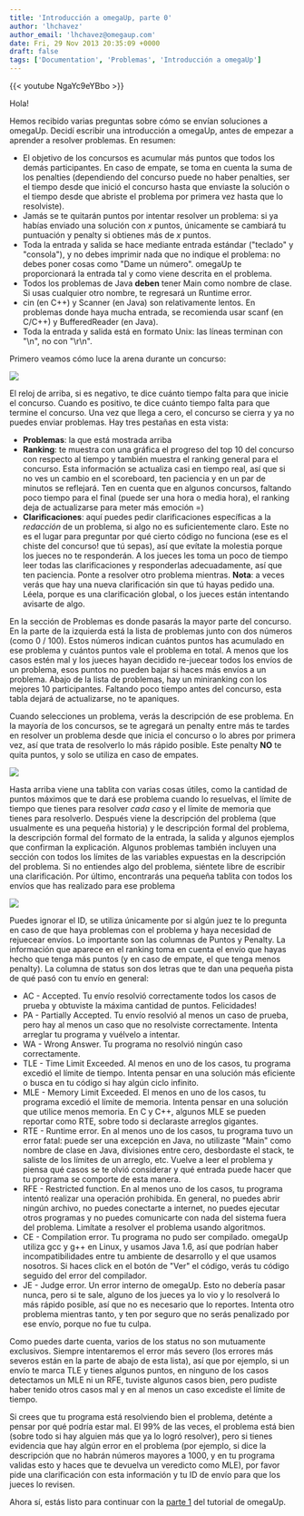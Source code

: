 ```yaml
---
title: 'Introducción a omegaUp, parte 0'
author: 'lhchavez'
author_email: 'lhchavez@omegaup.com'
date: Fri, 29 Nov 2013 20:35:09 +0000
draft: false
tags: ['Documentation', 'Problemas', 'Introducción a omegaUp']
---
```


{{< youtube NgaYc9eYBbo >}}

Hola!

Hemos recibido varias preguntas sobre cómo se envían soluciones a omegaUp. Decidí escribir una introducción a omegaUp, antes de empezar a aprender a resolver problemas. En resumen:

*   El objetivo de los concursos es acumular más puntos que todos los demás participantes. En caso de empate, se toma en cuenta la suma de los penalties (dependiendo del concurso puede no haber penalties, ser el tiempo desde que inició el concurso hasta que enviaste la solución o el tiempo desde que abriste el problema por primera vez hasta que lo resolviste).
*   Jamás se te quitarán puntos por intentar resolver un problema: si ya habías enviado una solución con _x_ puntos, únicamente se cambiará tu puntuación y penalty si obtienes más de _x_ puntos.
*   Toda la entrada y salida se hace mediante entrada estándar ("teclado" y "consola"), y no debes imprimir nada que no indique el problema: no debes poner cosas como "Dame un número". omegaUp te proporcionará la entrada tal y como viene descrita en el problema.
*   Todos los problemas de Java **deben** tener Main como nombre de clase. Si usas cualquier otro nombre, te regresará un Runtime error.
*   cin (en C++) y Scanner (en Java) son relativamente lentos. En problemas donde haya mucha entrada, se recomienda usar scanf (en C/C++) y BufferedReader (en Java).
*   Toda la entrada y salida está en formato Unix: las líneas terminan con "\\n", no con "\\r\\n".

Primero veamos cómo luce la arena durante un concurso:

![](http://i.imgur.com/Px5IgWo.png?7695)

El reloj de arriba, si es negativo, te dice cuánto tiempo falta para que inicie el concurso. Cuando es positivo, te dice cuánto tiempo falta para que termine el concurso. Una vez que llega a cero, el concurso se cierra y ya no puedes enviar problemas. Hay tres pestañas en esta vista:

*   **Problemas**: la que está mostrada arriba
*   **Ranking**: te muestra con una gráfica el progreso del top 10 del concurso con respecto al tiempo y también muestra el ranking general para el concurso. Esta información se actualiza casi en tiempo real, así que si no ves un cambio en el scoreboard, ten paciencia y en un par de minutos se reflejará. Ten en cuenta que en algunos concursos, faltando poco tiempo para el final (puede ser una hora o media hora), el ranking deja de actualizarse para meter más emoción =)
*   **Clarificaciones**: aquí puedes pedir clarificaciones específicas a la _redacción_ de un problema, si algo no es suficientemente claro. Este no es el lugar para preguntar por qué cierto código no funciona (ese es el chiste del concurso! que tú sepas), así que evítate la molestia porque los jueces no te responderán. A los jueces les toma un poco de tiempo leer todas las clarificaciones y responderlas adecuadamente, así que ten paciencia. Ponte a resolver otro problema mientras. **Nota**: a veces verás que hay una nueva clarificación sin que tú hayas pedido una. Léela, porque es una clarificación global, o los jueces están intentando avisarte de algo.

En la sección de Problemas es donde pasarás la mayor parte del concurso. En la parte de la izquierda está la lista de problemas junto con dos números (como 0 / 100). Estos números indican cuántos puntos has acumulado en ese problema y cuántos puntos vale el problema en total. A menos que los casos estén mal y los jueces hayan decidido re-juecear todos los envíos de un problema, esos puntos no pueden bajar si haces más envíos a un problema. Abajo de la lista de problemas, hay un miniranking con los mejores 10 participantes. Faltando poco tiempo antes del concurso, esta tabla dejará de actualizarse, no te apaniques.

Cuando selecciones un problema, verás la descripción de ese problema. En la mayoría de los concursos, se te agregará un penalty entre más te tardes en resolver un problema desde que inicia el concurso o lo abres por primera vez, así que trata de resolverlo lo más rápido posible. Este penalty **NO** te quita puntos, y solo se utiliza en caso de empates.

![](http://i.imgur.com/jbEGHWK.png)

Hasta arriba viene una tablita con varias cosas útiles, como la cantidad de puntos máximos que te dará ese problema cuando lo resuelvas, el límite de tiempo que tienes para resolver _cada caso_ y el límite de memoria que tienes para resolverlo. Después viene la descripción del problema (que usualmente es una pequeña historia) y le descripción formal del problema, la descripción formal del formato de la entrada, la salida y algunos ejemplos que confirman la explicación. Algunos problemas también incluyen una sección con todos los límites de las variables expuestas en la descripción del problema. Si no entiendes algo del problema, siéntete libre de escribir una clarificación. Por último, encontrarás una pequeña tablita con todos los envíos que has realizado para ese problema

![](http://i.imgur.com/vAXlkP7.png)

Puedes ignorar el ID, se utiliza únicamente por si algún juez te lo pregunta en caso de que haya problemas con el problema y haya necesidad de rejuecear envíos. Lo importante son las columnas de Puntos y Penalty. La información que aparece en el ranking toma en cuenta el envío que hayas hecho que tenga más puntos (y en caso de empate, el que tenga menos penalty). La columna de status son dos letras que te dan una pequeña pista de qué pasó con tu envío en general:

*   AC - Accepted. Tu envío resolvió correctamente todos los casos de prueba y obtuviste la máxima cantidad de puntos. Felicidades!
*   PA - Partially Accepted. Tu envío resolvió al menos un caso de prueba, pero hay al menos un caso que no resolviste correctamente. Intenta arreglar tu programa y vuélvelo a intentar.
*   WA - Wrong Answer. Tu programa no resolvió ningún caso correctamente.
*   TLE - Time Limit Exceeded. Al menos en uno de los casos, tu programa excedió el límite de tiempo. Intenta pensar en una solución más eficiente o busca en tu código si hay algún ciclo infinito.
*   MLE - Memory Limit Exceeded. El menos en uno de los casos, tu programa excedió el límite de memoria. Intenta pensar en una solución que utilice menos memoria. En C y C++, algunos MLE se pueden reportar como RTE, sobre todo si declaraste arreglos gigantes.
*   RTE - Runtime error. En al menos uno de los casos, tu programa tuvo un error fatal: puede ser una excepción en Java, no utilizaste "Main" como nombre de clase en Java, divisiones entre cero, desbordaste el stack, te saliste de los límites de un arreglo, etc. Vuelve a leer el problema y piensa qué casos se te olvió considerar y qué entrada puede hacer que tu programa se comporte de esta manera.
*   RFE - Restricted function. En al menos uno de los casos, tu programa intentó realizar una operación prohibida. En general, no puedes abrir ningún archivo, no puedes conectarte a internet, no puedes ejecutar otros programas y no puedes comunicarte con nada del sistema fuera del problema. Limítate a resolver el problema usando algoritmos.
*   CE - Compilation error. Tu programa no pudo ser compilado. omegaUp utiliza gcc y g++ en Linux, y usamos Java 1.6, así que podrían haber incompatibilidades entre tu ambiente de desarrollo y el que usamos nosotros. Si haces click en el botón de "Ver" el código, verás tu código seguido del error del compilador.
*   JE - Judge error. Un error interno de omegaUp. Esto no debería pasar nunca, pero si te sale, alguno de los jueces ya lo vio y lo resolverá lo más rápido posible, así que no es necesario que lo reportes. Intenta otro problema mientras tanto, y ten por seguro que no serás penalizado por ese envío, porque no fue tu culpa.

Como puedes darte cuenta, varios de los status no son mutuamente exclusivos. Siempre intentaremos el error más severo (los errores más severos están en la parte de abajo de esta lista), así que por ejemplo, si un envío te marca TLE y tienes algunos puntos, en ninguno de los casos detectamos un MLE ni un RFE, tuviste algunos casos bien, pero pudiste haber tenido otros casos mal y en al menos un caso excediste el límite de tiempo.

Si crees que tu programa está resolviendo bien el problema, deténte a pensar por qué podría estar mal. El 99% de las veces, el problema está bien (sobre todo si hay alguien más que ya lo logró resolver), pero si tienes evidencia que hay algún error en el problema (por ejemplo, si dice la descripción que no habrán números mayores a 1000, y en tu programa validas esto y haces que te devuelva un veredicto como MLE), por favor pide una clarificación con esta información y tu ID de envío para que los jueces lo revisen.

Ahora sí, estás listo para continuar con la [parte 1](http://blog.omegaup.com/2013/10/introduccion-a-omegaup/ "parte 1") del tutorial de omegaUp.